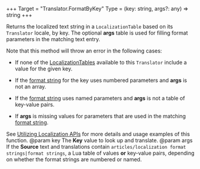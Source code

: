+++
Target = "Translator.FormatByKey"
Type = (key: string, args?: any) => string
+++

Returns the localized text string in a `LocalizationTable` based on its `Translator` locale, by key. The optional **args** table is used for filling format parameters in the matching text entry.Note that this method will throw an error in the following cases:* If none of the [LocalizationTables](https://developer.roblox.com/api-reference/class/LocalizationTable) available to this `Translator` include a value for the given key.* If the [format string](https://developer.roblox.com/search#stq=localization%20format%20strings) for the key uses numbered parameters and **args** is not an array.* If the [format string](https://developer.roblox.com/search#stq=localization%20format%20strings) uses named parameters and **args** is not a table of key-value pairs.* If **args** is missing values for parameters that are used in the matching [format string](https://developer.roblox.com/search#stq=localization%20format%20strings).See [Utilizing Localization APIs](https://developer.roblox.com/search#stq=utilizing%20localization%20apis) for more details and usage examples of this function.@param key The **Key** value to look up and translate.@param args If the **Source** text and translations contain `articles/localization format strings|format strings`, a Lua table of values **or** <span class="text-nowrap">key-value</span> pairs, depending on whether the format strings are numbered or named.